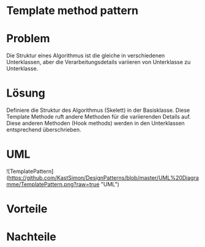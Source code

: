 # Template method pattern

# Problem
Die Struktur eines Algorithmus ist die gleiche in verschiedenen Unterklassen, aber die Verarbeitungsdetails variieren von Unterklasse zu Unterklasse.

# Lösung
Definiere die Struktur des Algorithmus (Skelett) in der Basisklasse. Diese Template Methode ruft andere Methoden für die variierenden Details auf. Diese anderen Methoden (Hook methods) werden in den Unterklassen entsprechend überschrieben. 

# UML
![TemplatePattern] (https://github.com/KastSimon/DesignPatterns/blob/master/UML%20Diagramme/TemplatePattern.png?raw=true "UML")

# Vorteile


# Nachteile
